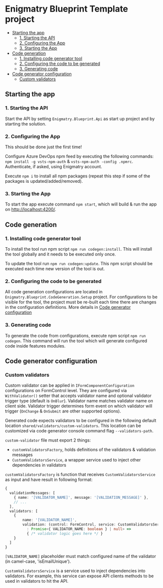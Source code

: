 # Enigmatry Blueprint Template project

* [Starting the app](#starting-the-app)
  * [1. Starting the API](#1-starting-the-api)
  * [2. Configuring the App](#2-configuring-the-app)
  * [3. Starting the App](#3-starting-the-app)
* [Code generation](#code-generation)
  * [1. Installing code generator tool](#1-installing-code-generator-tool)
  * [2. Configuring the code to be generated](#2-configuring-the-code-to-be-generated)
  * [3. Generating code](#3-generating-code)
* [Code generator configuration](#code-generator-configuration)
  * [Custom validators](#custom-validators)

## Starting the app

### 1. Starting the API

Start the API by setting `Enigmatry.Blueprint.Api` as start up project and by starting the solution.

### 2. Configuring the App

This should be done just the first time!

Configure Azure DevOps npm feed by executing the following commands: `npm install -g vsts-npm-auth` & `vsts-npm-auth -config .npmrc`. Authenticate, if asked, using Enigmatry account.

Execute `npm i` to install all npm packages (repeat this step if some of the packages is updated/added/removed).

### 3. Starting the App

To start the app execute command `npm start`, which will build & run the app on <http://localhost:4200/>.

## Code generation

### 1. Installing code generator tool

To install the tool run npm script `npm run codegen:install`. This will install the tool globally and it needs to be executed only once.

To update the tool run `npm run codegen:update`. This npm script should be executed each time new version of the tool is out.

### 2. Configuring the code to be generated

All code generation configurations are located in `Enigmatry.Blueprint.CodeGeneration.Setup` project. For configurations to be visible for the tool, the project must be re-built each time there are changes in the configuration definitions. More details in [Code generator configuration](#code-generator-configuration)

### 3. Generating code

To generate the code from configurations, execute npm script `npm run codegen`. This command will run the tool which will generate configured code inside features modules.

## Code generator configuration

### Custom validators

Custom validator can be applied in `IFormComponentConfiguration` configurations on FormControl level. They are configured via `WithValidator()` setter that accepts validator name and optional validator trigger type (default is `OnBlur`). Validator name matches validator name on client side. Validator trigger determines form event on which validator will trigger (`OnChange` & `OnSubmit` are other supported options).

Generated code expects validators to be configured in the following default location `shared/validators/custom-validators`. This location can be customized via code generator console command flag `--validators-path`.

`custom-validator` file must export 2 things:

* `customValidatorsFactory`, holds definitions of the validators & validation messages
* `CustomValidatorsService`, a wrapper service used to inject other dependencies in validators

`customValidatorsFactory` is function that receives `CustomValidatorsService` as input and have result in following format:

```ts
{
  validationMessages: [
    { name: '[VALIDATOR_NAME]', message: '[VALIDATION_MESSAGE]' },
    // ...
  ],
  validators: [
    {
        name: '[VALIDATOR_NAME]',
        validation: (control: FormControl, service: CustomValidatorsService)
          : Promise<{ VALIDATOR_NAME: boolean } | null> =>
          { /* validator logic goes here */ }
    }
  ]
}
```

`[VALIDATOR_NAME]` placeholder must match configured name of the validator (in camel-case, 'isEmailUnique').

`CustomValidatorsService` is a service used to inject dependencies into validators. For example, this service can expose API clients methods to be used in validators to hit the API.
